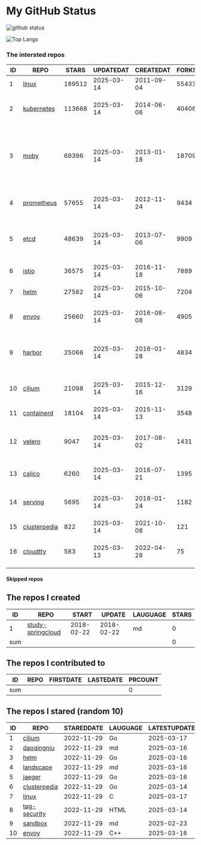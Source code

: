 # My GitHub Status

<img src="https://github-readme-stats-1.yihong0618.vercel.app/api?username=daoqingniu&show_icons=true&&&hide_title=true&count_private=true" alt="github status" />

![Top Langs](https://github-readme-stats-1.yihong0618.vercel.app/api/top-langs/?username=daoqingniu&layout=compact)

<!--START_SECTION:github_repos-->
### The intersted repos
| ID |                              REPO                               | STARS  | UPDATEDAT  | CREATEDAT  | FORKSCOUNT |                                                DESCRIPTIONS                                                |
|----|-----------------------------------------------------------------|--------|------------|------------|------------|------------------------------------------------------------------------------------------------------------|
|  1 | [linux](https://github.com/torvalds/linux)                      | 189512 | 2025-03-14 | 2011-09-04 |      55433 | Linux kernel source tree                                                                                   |
|  2 | [kubernetes](https://github.com/kubernetes/kubernetes)          | 113668 | 2025-03-14 | 2014-06-06 |      40406 | Production-Grade Container Scheduling and Management                                                       |
|  3 | [moby](https://github.com/moby/moby)                            |  69396 | 2025-03-14 | 2013-01-18 |      18709 | The Moby Project - a collaborative project for the container ecosystem to assemble container-based systems |
|  4 | [prometheus](https://github.com/prometheus/prometheus)          |  57655 | 2025-03-14 | 2012-11-24 |       9434 | The Prometheus monitoring system and time series database.                                                 |
|  5 | [etcd](https://github.com/etcd-io/etcd)                         |  48639 | 2025-03-14 | 2013-07-06 |       9909 | Distributed reliable key-value store for the most critical data of a distributed system                    |
|  6 | [istio](https://github.com/istio/istio)                         |  36575 | 2025-03-14 | 2016-11-18 |       7889 | Connect, secure, control, and observe services.                                                            |
|  7 | [helm](https://github.com/helm/helm)                            |  27582 | 2025-03-14 | 2015-10-06 |       7204 | The Kubernetes Package Manager                                                                             |
|  8 | [envoy](https://github.com/envoyproxy/envoy)                    |  25660 | 2025-03-14 | 2016-08-08 |       4905 | Cloud-native high-performance edge/middle/service proxy                                                    |
|  9 | [harbor](https://github.com/goharbor/harbor)                    |  25066 | 2025-03-14 | 2016-01-28 |       4834 | An open source trusted cloud native registry project that stores, signs, and scans content.                |
| 10 | [cilium](https://github.com/cilium/cilium)                      |  21098 | 2025-03-14 | 2015-12-16 |       3129 | eBPF-based Networking, Security, and Observability                                                         |
| 11 | [containerd](https://github.com/containerd/containerd)          |  18104 | 2025-03-14 | 2015-11-13 |       3548 | An open and reliable container runtime                                                                     |
| 12 | [velero](https://github.com/vmware-tanzu/velero)                |   9047 | 2025-03-14 | 2017-08-02 |       1431 | Backup and migrate Kubernetes applications and their persistent volumes                                    |
| 13 | [calico](https://github.com/projectcalico/calico)               |   6260 | 2025-03-14 | 2016-07-21 |       1395 | Cloud native networking and network security                                                               |
| 14 | [serving](https://github.com/knative/serving)                   |   5695 | 2025-03-14 | 2018-01-24 |       1182 | Kubernetes-based, scale-to-zero, request-driven compute                                                    |
| 15 | [clusterpedia](https://github.com/clusterpedia-io/clusterpedia) |    822 | 2025-03-14 | 2021-10-08 |        121 | The Encyclopedia of Kubernetes clusters                                                                    |
| 16 | [cloudtty](https://github.com/cloudtty/cloudtty)                |    583 | 2025-03-13 | 2022-04-28 |         75 | A Friendly Kubernetes CloudShell (Web Terminal) !                                                          |



#### Skipped repos
<!--END_SECTION:github_repos-->

<!--START_SECTION:my_github-->
## The repos I created
| ID  |                                 REPO                                 |   START    |   UPDATE   | LAUGUAGE | STARS |
|-----|----------------------------------------------------------------------|------------|------------|----------|-------|
|   1 | [study-springcloud](https://github.com/daoqingniu/study-springcloud) | 2018-02-22 | 2018-02-22 | md       |     0 |
| sum |                                                                      |            |            |          |     0 |

## The repos I contributed to
| ID  | REPO | FIRSTDATE | LASTEDATE | PRCOUNT |
|-----|------|-----------|-----------|---------|
| sum |      |           |           |       0 |

## The repos I stared (random 10)
| ID |                              REPO                               | STAREDDATE | LAUGUAGE | LATESTUPDATE |
|----|-----------------------------------------------------------------|------------|----------|--------------|
|  1 | [cilium](https://github.com/cilium/cilium)                      | 2022-11-29 | Go       | 2025-03-17   |
|  2 | [daoqingniu](https://github.com/daoqingniu/daoqingniu)          | 2022-11-29 | md       | 2025-03-16   |
|  3 | [helm](https://github.com/helm/helm)                            | 2022-11-29 | Go       | 2025-03-16   |
|  4 | [landscape](https://github.com/cncf/landscape)                  | 2022-11-29 | md       | 2025-03-16   |
|  5 | [jaeger](https://github.com/jaegertracing/jaeger)               | 2022-11-29 | Go       | 2025-03-16   |
|  6 | [clusterpedia](https://github.com/clusterpedia-io/clusterpedia) | 2022-11-29 | Go       | 2025-03-14   |
|  7 | [linux](https://github.com/torvalds/linux)                      | 2022-11-29 | C        | 2025-03-17   |
|  8 | [tag-security](https://github.com/cncf/tag-security)            | 2022-11-29 | HTML     | 2025-03-14   |
|  9 | [sandbox](https://github.com/cncf/sandbox)                      | 2022-11-29 | md       | 2025-02-23   |
| 10 | [envoy](https://github.com/envoyproxy/envoy)                    | 2022-11-29 | C++      | 2025-03-16   |

<!--END_SECTION:my_github-->
